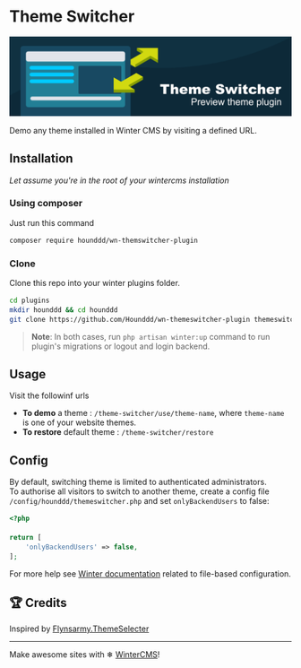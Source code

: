 # Theme Switcher

![ThemeSwitcher Plugin](https://github.com/hounddd/wn-themeswitcher-plugin/blob/main/.github/ThemeSwitcher-plugin.png?raw=true)

Demo any theme installed in Winter CMS by visiting a defined URL.


## Installation
*Let assume you're in the root of your wintercms installation*

### Using composer
Just run this command
```bash
composer require hounddd/wn-themswitcher-plugin
```

### Clone
Clone this repo into your winter plugins folder.


```bash
cd plugins
mkdir hounddd && cd hounddd
git clone https://github.com/Hounddd/wn-themeswitcher-plugin themeswitcher
```
> **Note**:
> In both cases, run `php artisan winter:up` command to run plugin's migrations or logout and login backend.


## Usage

Visit the followinf urls
 - **To demo** a theme : `/theme-switcher/use/theme-name`, where `theme-name` is one of your website themes.
 - **To restore** default theme : `/theme-switcher/restore`

## Config

By default, switching theme is limited to authenticated administrators.  
To authorise all visitors to switch to another theme, create a config file `/config/hounddd/themeswitcher.php` and set `onlyBackendUsers` to false: 
```php
<?php

return [
    'onlyBackendUsers' => false,
];

```
For more help see [Winter documentation](https://wintercms.com/docs/plugin/settings#file-based-configuration) related to file-based configuration.

## 🏆 Credits

Inspired by [Flynsarmy.ThemeSelecter](https://github.com/Flynsarmy/oc-themeselecter-plugin)

***
Make awesome sites with ❄ [WinterCMS](https://wintercms.com)!
